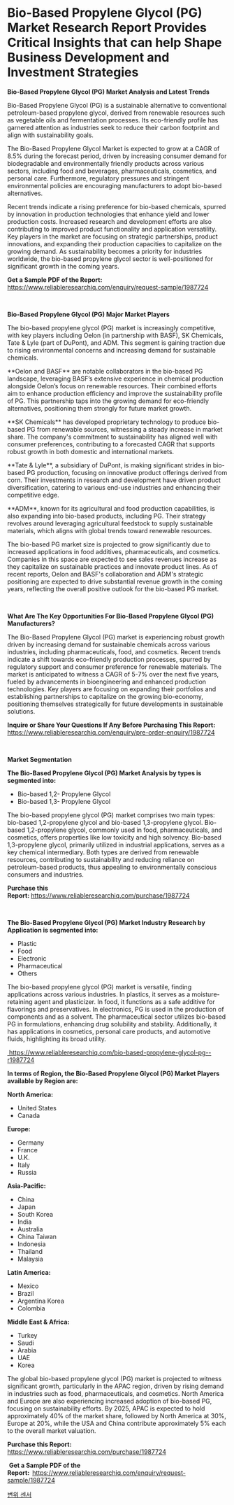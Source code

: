 <p><h1>Bio-Based Propylene Glycol (PG) Market Research Report Provides Critical Insights that can help Shape Business Development and Investment Strategies</h1></p><p><strong>Bio-Based Propylene Glycol (PG) Market Analysis and Latest Trends</strong></p>
<p><p>Bio-Based Propylene Glycol (PG) is a sustainable alternative to conventional petroleum-based propylene glycol, derived from renewable resources such as vegetable oils and fermentation processes. Its eco-friendly profile has garnered attention as industries seek to reduce their carbon footprint and align with sustainability goals. </p><p>The Bio-Based Propylene Glycol Market is expected to grow at a CAGR of 8.5% during the forecast period, driven by increasing consumer demand for biodegradable and environmentally friendly products across various sectors, including food and beverages, pharmaceuticals, cosmetics, and personal care. Furthermore, regulatory pressures and stringent environmental policies are encouraging manufacturers to adopt bio-based alternatives.</p><p>Recent trends indicate a rising preference for bio-based chemicals, spurred by innovation in production technologies that enhance yield and lower production costs. Increased research and development efforts are also contributing to improved product functionality and application versatility. Key players in the market are focusing on strategic partnerships, product innovations, and expanding their production capacities to capitalize on the growing demand. As sustainability becomes a priority for industries worldwide, the bio-based propylene glycol sector is well-positioned for significant growth in the coming years.</p></p>
<p><strong>Get a Sample PDF of the Report:&nbsp;</strong> <a href="https://www.reliableresearchiq.com/enquiry/request-sample/1987724?utm_campaign=99&utm_medium=2&utm_source=Github&utm_content=ia&utm_term=05022025&utm_id=bio-based-propylene-glycol-pg">https://www.reliableresearchiq.com/enquiry/request-sample/1987724</a></p>
<p>&nbsp;</p>
<p><strong>Bio-Based Propylene Glycol (PG) Major Market Players</strong></p>
<p><p>The bio-based propylene glycol (PG) market is increasingly competitive, with key players including Oelon (in partnership with BASF), SK Chemicals, Tate & Lyle (part of DuPont), and ADM. This segment is gaining traction due to rising environmental concerns and increasing demand for sustainable chemicals.</p><p>**Oelon and BASF** are notable collaborators in the bio-based PG landscape, leveraging BASF’s extensive experience in chemical production alongside Oelon’s focus on renewable resources. Their combined efforts aim to enhance production efficiency and improve the sustainability profile of PG. This partnership taps into the growing demand for eco-friendly alternatives, positioning them strongly for future market growth.</p><p>**SK Chemicals** has developed proprietary technology to produce bio-based PG from renewable sources, witnessing a steady increase in market share. The company's commitment to sustainability has aligned well with consumer preferences, contributing to a forecasted CAGR that supports robust growth in both domestic and international markets.</p><p>**Tate & Lyle**, a subsidiary of DuPont, is making significant strides in bio-based PG production, focusing on innovative product offerings derived from corn. Their investments in research and development have driven product diversification, catering to various end-use industries and enhancing their competitive edge.</p><p>**ADM**, known for its agricultural and food production capabilities, is also expanding into bio-based products, including PG. Their strategy revolves around leveraging agricultural feedstock to supply sustainable materials, which aligns with global trends toward renewable resources.</p><p>The bio-based PG market size is projected to grow significantly due to increased applications in food additives, pharmaceuticals, and cosmetics. Companies in this space are expected to see sales revenues increase as they capitalize on sustainable practices and innovate product lines. As of recent reports, Oelon and BASF's collaboration and ADM's strategic positioning are expected to drive substantial revenue growth in the coming years, reflecting the overall positive outlook for the bio-based PG market.</p></p>
<p>&nbsp;</p>
<p><strong>What Are The Key Opportunities For Bio-Based Propylene Glycol (PG) Manufacturers?</strong></p>
<p><p>The Bio-Based Propylene Glycol (PG) market is experiencing robust growth driven by increasing demand for sustainable chemicals across various industries, including pharmaceuticals, food, and cosmetics. Recent trends indicate a shift towards eco-friendly production processes, spurred by regulatory support and consumer preference for renewable materials. The market is anticipated to witness a CAGR of 5-7% over the next five years, fueled by advancements in bioengineering and enhanced production technologies. Key players are focusing on expanding their portfolios and establishing partnerships to capitalize on the growing bio-economy, positioning themselves strategically for future developments in sustainable solutions.</p></p>
<p><strong>Inquire or Share Your Questions If Any Before Purchasing This Report:</strong> <a href="https://www.reliableresearchiq.com/enquiry/pre-order-enquiry/1987724?utm_campaign=99&utm_medium=2&utm_source=Github&utm_content=ia&utm_term=05022025&utm_id=bio-based-propylene-glycol-pg">https://www.reliableresearchiq.com/enquiry/pre-order-enquiry/1987724</a></p>
<p>&nbsp;</p>
<p><strong>Market Segmentation</strong></p>
<p><strong>The Bio-Based Propylene Glycol (PG) Market Analysis by types is segmented into:</strong></p>
<p><ul><li>Bio-based 1,2- Propylene Glycol</li><li>Bio-based 1,3- Propylene Glycol</li></ul></p>
<p><p>The bio-based propylene glycol (PG) market comprises two main types: bio-based 1,2-propylene glycol and bio-based 1,3-propylene glycol. Bio-based 1,2-propylene glycol, commonly used in food, pharmaceuticals, and cosmetics, offers properties like low toxicity and high solvency. Bio-based 1,3-propylene glycol, primarily utilized in industrial applications, serves as a key chemical intermediary. Both types are derived from renewable resources, contributing to sustainability and reducing reliance on petroleum-based products, thus appealing to environmentally conscious consumers and industries.</p></p>
<p><strong>Purchase this Report:&nbsp;</strong><a href="https://www.reliableresearchiq.com/purchase/1987724?utm_campaign=99&utm_medium=2&utm_source=Github&utm_content=ia&utm_term=05022025&utm_id=bio-based-propylene-glycol-pg">https://www.reliableresearchiq.com/purchase/1987724</a></p>
<p>&nbsp;</p>
<p><strong>The Bio-Based Propylene Glycol (PG) Market Industry Research by Application is segmented into:</strong></p>
<p><ul><li>Plastic</li><li>Food</li><li>Electronic</li><li>Pharmaceutical</li><li>Others</li></ul></p>
<p><p>The bio-based propylene glycol (PG) market is versatile, finding applications across various industries. In plastics, it serves as a moisture-retaining agent and plasticizer. In food, it functions as a safe additive for flavorings and preservatives. In electronics, PG is used in the production of components and as a solvent. The pharmaceutical sector utilizes bio-based PG in formulations, enhancing drug solubility and stability. Additionally, it has applications in cosmetics, personal care products, and automotive fluids, highlighting its broad utility.</p></p>
<p><a href="https://www.reliableresearchiq.com/bio-based-propylene-glycol-pg--r1987724?utm_campaign=99&utm_medium=2&utm_source=Github&utm_content=ia&utm_term=05022025&utm_id=bio-based-propylene-glycol-pg">&nbsp;https://www.reliableresearchiq.com/bio-based-propylene-glycol-pg--r1987724</a></p>
<p><strong>In terms of Region, the Bio-Based Propylene Glycol (PG) Market Players available by Region are:</strong></p>
<p>
    <p> <strong> North America: </strong>
        <ul>
            <li>United States</li>
            <li>Canada</li>
        </ul>
        </p> 
    <p> <strong> Europe: </strong>
        <ul>
            <li>Germany</li>
            <li>France</li>
            <li>U.K.</li>
            <li>Italy</li>
            <li>Russia</li>
        </ul>
        </p> 
    <p> <strong> Asia-Pacific: </strong>
        <ul>
            <li>China</li>
            <li>Japan</li>
            <li>South Korea</li>
            <li>India</li>
            <li>Australia</li>
            <li>China Taiwan</li>
            <li>Indonesia</li>
            <li>Thailand</li>
            <li>Malaysia</li>
        </ul>
        </p> 
    <p> <strong> Latin America: </strong>
        <ul>
            <li>Mexico</li>
            <li>Brazil</li>
            <li>Argentina Korea</li>
            <li>Colombia</li>
        </ul>
        </p> 
    <p> <strong> Middle East & Africa: </strong>
        <ul>
            <li>Turkey</li>
            <li>Saudi</li>
            <li>Arabia</li>
            <li>UAE</li>
            <li>Korea</li>
        </ul>
    </p>
    </p>
<p><p>The global bio-based propylene glycol (PG) market is projected to witness significant growth, particularly in the APAC region, driven by rising demand in industries such as food, pharmaceuticals, and cosmetics. North America and Europe are also experiencing increased adoption of bio-based PG, focusing on sustainability efforts. By 2025, APAC is expected to hold approximately 40% of the market share, followed by North America at 30%, Europe at 20%, while the USA and China contribute approximately 5% each to the overall market valuation.</p></p>
<p><strong>Purchase this Report: </strong><a href="https://www.reliableresearchiq.com/purchase/1987724?utm_campaign=99&utm_medium=2&utm_source=Github&utm_content=ia&utm_term=05022025&utm_id=bio-based-propylene-glycol-pg">https://www.reliableresearchiq.com/purchase/1987724</a></p>
<p>&nbsp;<strong>Get a Sample PDF of the Report:&nbsp;&nbsp;</strong><a href="https://www.reliableresearchiq.com/enquiry/request-sample/1987724?utm_campaign=99&utm_medium=2&utm_source=Github&utm_content=ia&utm_term=05022025&utm_id=bio-based-propylene-glycol-pg">https://www.reliableresearchiq.com/enquiry/request-sample/1987724</a></p>
<p><strong></strong></p>
<p><p><a href="https://github.com/sougarounis/Market-Research-Report-List-7/blob/main/535928935394.md?utm_campaign=99&utm_medium=2&utm_source=Github&utm_content=ia&utm_term=05022025&utm_id=bio-based-propylene-glycol-pg">변위 센서</a></p></p>